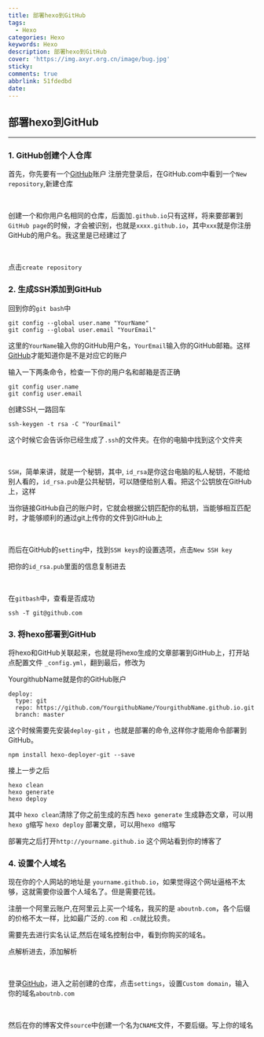 ```yaml
---
title: 部署hexo到GitHub
tags:
  - Hexo
categories: Hexo
keywords: Hexo
description: 部署hexo到GitHub
cover: 'https://img.axyr.org.cn/image/bug.jpg'
sticky: 
comments: true
abbrlink: 51fdedbd
date:
---
```




## 部署hexo到GitHub

---

### 1. GitHub创建个人仓库

首先，你先要有一个[GitHub](https://github.com)账户
注册完登录后，在GitHub.com中看到一个`New repository`,新建仓库

<br/>

创建一个和你用户名相同的仓库，后面加`.github.io`只有这样，将来要部署到`GitHub page`的时候，才会被识别，也就是`xxxx.github.io`，其中`xxx`就是你注册GitHub的用户名。我这里是已经建过了

<br/>

点击`create repository`

### 2. 生成SSH添加到GitHub

回到你的`git bash`中

```
git config --global user.name "YourName"
git config --global user.email "YourEmail"
```

这里的`YourName`输入你的GitHub用户名，`YourEmail`输入你的GitHub邮箱。这样[GitHub](https://gtihub.com)才能知道你是不是对应它的账户

输入一下两条命令，检查一下你的用户名和邮箱是否正确

```
git config user.name
git config user.email
```

创建SSH,一路回车

```
ssh-keygen -t rsa -C "YourEmail"

```

这个时候它会告诉你已经生成了`.ssh`的文件夹。在你的电脑中找到这个文件夹

<br>

`SSH`，简单来讲，就是一个秘钥，其中, `id_rsa`是你这台电脑的私人秘钥，不能给别人看的，`id_rsa.pub`是公共秘钥，可以随便给别人看。把这个公钥放在GitHub上，这样

当你链接GitHub自己的账户时，它就会根据公钥匹配你的私钥，当能够相互匹配时，才能够顺利的通过git上传你的文件到GitHub上

<br>

而后在GitHub的`setting`中，找到`SSH keys`的设置选项，点击`New SSH key`

把你的`id_rsa.pub`里面的信息复制进去

<br>

在`gitbash`中，查看是否成功

```
ssh -T git@github.com
```

### 3. 将hexo部署到GitHub

将hexo和GitHub关联起来，也就是将hexo生成的文章部署到GitHub上，打开站点配置文件 `_config.yml`，翻到最后，修改为

YourgithubName就是你的GitHub账户

```
deploy:
  type: git
  repo: https://github.com/YourgithubName/YourgithubName.github.io.git
  branch: master
```

这个时候需要先安装`deploy-git` ，也就是部署的命令,这样你才能用命令部署到GitHub。

```
npm install hexo-deployer-git --save
```
接上一步之后
```
hexo clean
hexo generate
hexo deploy
```
其中 `hexo clean`清除了你之前生成的东西
`hexo generate` 生成静态文章，可以用 `hexo g`缩写
`hexo deploy` 部署文章，可以用`hexo d`缩写

部署完之后打开`http://yourname.github.io` 这个网站看到你的博客了

### 4. 设置个人域名

现在你的个人网站的地址是 `yourname.github.io`，如果觉得这个网址逼格不太够，这就需要你设置个人域名了。但是需要花钱。

注册一个阿里云账户,在阿里云上买一个域名，我买的是 `aboutnb.com`，各个后缀的价格不太一样，比如最广泛的`.com` 和 `.cn`就比较贵。

需要先去进行实名认证,然后在域名控制台中，看到你购买的域名。

点解析进去，添加解析

<br>

登录[GitHub](https://github.com)，进入之前创建的仓库，点击`settings`，设置`Custom domain`，输入你的域名`aboutnb.com`

<br>

然后在你的博客文件`source`中创建一个名为`CNAME`文件，不要后缀。写上你的域名
